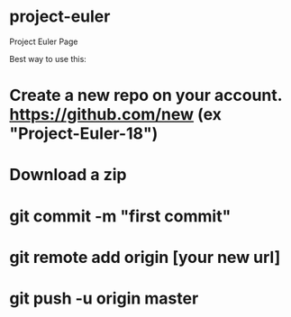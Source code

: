 project-euler
=============

Project Euler Page

Best way to use this:
# Create a new repo on your account. https://github.com/new (ex "Project-Euler-18")
# Download a zip
# git commit -m "first commit"
# git remote add origin [your new url]
# git push -u origin master
